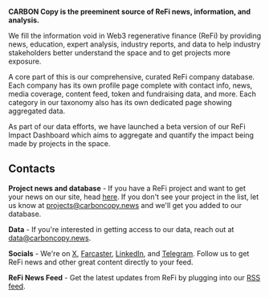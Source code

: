 **CARBON Copy is the preeminent source of ReFi news, information, and analysis.**

We fill the information void in Web3 regenerative finance (ReFi) by providing news, education, expert analysis, industry reports, and data to help industry stakeholders better understand the space and to get projects more exposure.

A core part of this is our comprehensive, curated ReFi company database. Each company has its own profile page complete with contact info, news, media coverage, content feed, token and fundraising data, and more. Each category in our taxonomy also has its own dedicated page showing aggregated data.

As part of our data efforts, we have launched a beta version of our ReFi Impact Dashboard which aims to aggregate and quantify the impact being made by projects in the space.

## Contacts

**Project news and database** - If you have a ReFi project and want to get your news on our site, head [here](https://baserow.io/form/Bvg1VhbZvYjYDyylflMoYvqPA7Gogg1GDeTjzO8ku-o). If you don't see your project in the list, let us know at projects@carboncopy.news and we'll get you added to our database.

**Data** - If you're interested in getting access to our data, reach out at data@carboncopy.news.

**Socials** - We're on [X](https://x.com/cc_refi_news), [Farcaster](https://warpcast.com/carboncopy-refi), [LinkedIn](https://www.linkedin.com/company/carbon-copy-news/), and [Telegram](https://t.me/carboncopyrefi). Follow us to get ReFi news and other great content directly to your feed.

**ReFi News Feed** - Get the latest updates from ReFi by plugging into our [RSS feed](https://api.carboncopy.news/feed).
